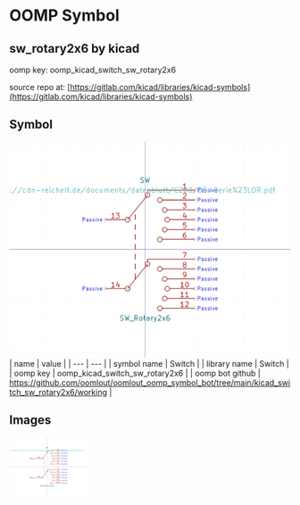 # OOMP Symbol  
## sw_rotary2x6  by kicad  
  
oomp key: oomp_kicad_switch_sw_rotary2x6  
  
source repo at: [https://gitlab.com/kicad/libraries/kicad-symbols](https://gitlab.com/kicad/libraries/kicad-symbols)  
## Symbol  
  
[![working.png](working_600.png)](working.png)  
| name | value | 
| --- | --- | 
| symbol name | Switch | 
| library name | Switch | 
| oomp key | oomp_kicad_switch_sw_rotary2x6 | 
| oomp bot github | https://github.com/oomlout/oomlout_oomp_symbol_bot/tree/main/kicad_switch_sw_rotary2x6/working | 
## Images  
  
[![working.png](working_140.png)](working.png)  
